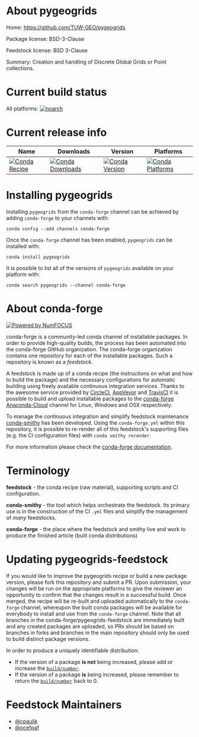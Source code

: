 <!--
# -*- mode: jinja -*-
-->

About pygeogrids
================

Home: https://github.com/TUW-GEO/pygeogrids

Package license: BSD-3-Clause

Feedstock license: BSD 3-Clause

Summary: Creation and handling of Discrete Global Grids or Point collections.



Current build status
====================

All platforms:
[![noarch](https://img.shields.io/circleci/project/github/conda-forge/pygeogrids-feedstock/master.svg?label=noarch)](https://circleci.com/gh/conda-forge/pygeogrids-feedstock)

Current release info
====================

| Name | Downloads | Version | Platforms |
| --- | --- | --- | --- |
| [![Conda Recipe](https://img.shields.io/badge/recipe-pygeogrids-green.svg)](https://anaconda.org/conda-forge/pygeogrids) | [![Conda Downloads](https://img.shields.io/conda/dn/conda-forge/pygeogrids.svg)](https://anaconda.org/conda-forge/pygeogrids) | [![Conda Version](https://img.shields.io/conda/vn/conda-forge/pygeogrids.svg)](https://anaconda.org/conda-forge/pygeogrids) | [![Conda Platforms](https://img.shields.io/conda/pn/conda-forge/pygeogrids.svg)](https://anaconda.org/conda-forge/pygeogrids) |

Installing pygeogrids
=====================

Installing `pygeogrids` from the `conda-forge` channel can be achieved by adding `conda-forge` to your channels with:

```
conda config --add channels conda-forge
```

Once the `conda-forge` channel has been enabled, `pygeogrids` can be installed with:

```
conda install pygeogrids
```

It is possible to list all of the versions of `pygeogrids` available on your platform with:

```
conda search pygeogrids --channel conda-forge
```


About conda-forge
=================

[![Powered by NumFOCUS](https://img.shields.io/badge/powered%20by-NumFOCUS-orange.svg?style=flat&colorA=E1523D&colorB=007D8A)](http://numfocus.org)

conda-forge is a community-led conda channel of installable packages.
In order to provide high-quality builds, the process has been automated into the
conda-forge GitHub organization. The conda-forge organization contains one repository
for each of the installable packages. Such a repository is known as a *feedstock*.

A feedstock is made up of a conda recipe (the instructions on what and how to build
the package) and the necessary configurations for automatic building using freely
available continuous integration services. Thanks to the awesome service provided by
[CircleCI](https://circleci.com/), [AppVeyor](https://www.appveyor.com/)
and [TravisCI](https://travis-ci.org/) it is possible to build and upload installable
packages to the [conda-forge](https://anaconda.org/conda-forge)
[Anaconda-Cloud](https://anaconda.org/) channel for Linux, Windows and OSX respectively.

To manage the continuous integration and simplify feedstock maintenance
[conda-smithy](https://github.com/conda-forge/conda-smithy) has been developed.
Using the ``conda-forge.yml`` within this repository, it is possible to re-render all of
this feedstock's supporting files (e.g. the CI configuration files) with ``conda smithy rerender``.

For more information please check the [conda-forge documentation](https://conda-forge.org/docs/).

Terminology
===========

**feedstock** - the conda recipe (raw material), supporting scripts and CI configuration.

**conda-smithy** - the tool which helps orchestrate the feedstock.
                   Its primary use is in the construction of the CI ``.yml`` files
                   and simplify the management of *many* feedstocks.

**conda-forge** - the place where the feedstock and smithy live and work to
                  produce the finished article (built conda distributions)


Updating pygeogrids-feedstock
=============================

If you would like to improve the pygeogrids recipe or build a new
package version, please fork this repository and submit a PR. Upon submission,
your changes will be run on the appropriate platforms to give the reviewer an
opportunity to confirm that the changes result in a successful build. Once
merged, the recipe will be re-built and uploaded automatically to the
`conda-forge` channel, whereupon the built conda packages will be available for
everybody to install and use from the `conda-forge` channel.
Note that all branches in the conda-forge/pygeogrids-feedstock are
immediately built and any created packages are uploaded, so PRs should be based
on branches in forks and branches in the main repository should only be used to
build distinct package versions.

In order to produce a uniquely identifiable distribution:
 * If the version of a package **is not** being increased, please add or increase
   the [``build/number``](https://conda.io/docs/user-guide/tasks/build-packages/define-metadata.html#build-number-and-string).
 * If the version of a package **is** being increased, please remember to return
   the [``build/number``](https://conda.io/docs/user-guide/tasks/build-packages/define-metadata.html#build-number-and-string)
   back to 0.

Feedstock Maintainers
=====================

* [@cpaulik](https://github.com/cpaulik/)
* [@ocefpaf](https://github.com/ocefpaf/)

